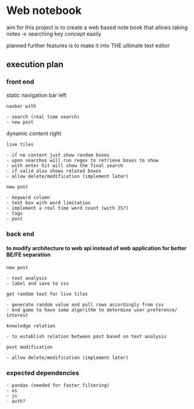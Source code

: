 # Web notebook

aim for this project is to create a web based note book that allows taking notes -> searching key concept easily

planned further features is to make it into THE ultimate text editor

## execution plan

### front end

static navigation bar left

	navbar with 

	- search (real time search)
	- new post

dynamic content right

	live tiles

	- if no content just show random boxes
	- upon searches will run regex to retrieve boxes to show
	- with enter hit will show the final search
	- if valid also shows related boxes
	- allow delete/modification (implement later)

	new post

	- keyword column
	- text box with word limitation
	- implement a real time word count (with JS?)
	- tags
	- post

### back end

#### to modify architecture to web api instead of web application for better BE/FE separation

	new post

	- text analysis
	- label and save to csv

	get random text for live tiles

	- generate random value and pull rows accordingly from csv
	- end game to have some algorithm to determine user preference/ interest

	knowledge relation

	- to establish relation between post based on text analysis

	post modification

	- allow delete/modification (implement later)


### expected dependencies

	- pandas (needed for faster filtering)
	- os
	- js
	- auth?